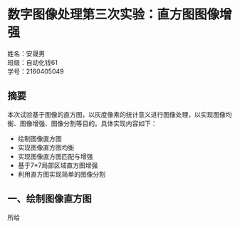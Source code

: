 # 数字图像处理第三次实验：直方图图像增强
姓名：安晟男  
班级：自动化钱61   
学号：2160405049   

## 摘要
本次试验基于图像的直方图，以灰度像素的统计意义进行图像处理，以实现图像均衡、图像增强、图像分割等目的。具体实现内容如下：  
- 绘制图像直方图
- 实现图像直方图均衡
- 实现图像直方图匹配与增强
- 基于7*7局部区域直方图增强
- 利用直方图实现简单的图像分割

## 一、绘制图像直方图
所给
